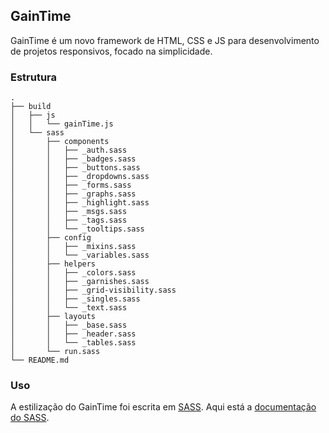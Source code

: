 ## GainTime
GainTime é um novo framework de HTML, CSS e JS para desenvolvimento de projetos responsivos, focado na simplicidade.

### Estrutura
```
.
├── build
│   ├── js
│   │   └── gainTime.js
│   └── sass
│       ├── components
│       │   ├── _auth.sass
│       │   ├── _badges.sass
│       │   ├── _buttons.sass
│       │   ├── _dropdowns.sass
│       │   ├── _forms.sass
│       │   ├── _graphs.sass
│       │   ├── _highlight.sass
│       │   ├── _msgs.sass
│       │   ├── _tags.sass
│       │   └── _tooltips.sass
│       ├── config
│       │   ├── _mixins.sass
│       │   └── _variables.sass
│       ├── helpers
│       │   ├── _colors.sass
│       │   ├── _garnishes.sass
│       │   ├── _grid-visibility.sass
│       │   ├── _singles.sass
│       │   └── _text.sass
│       ├── layouts
│       │   ├── _base.sass
│       │   ├── _header.sass
│       │   └── _tables.sass
│       └── run.sass
└── README.md
```

### Uso

A estilização do GainTime foi escrita em [SASS](http://sass-lang.com/). Aqui está a [documentação do SASS](http://sass-lang.com/documentation/file.SASS_REFERENCE.html).
